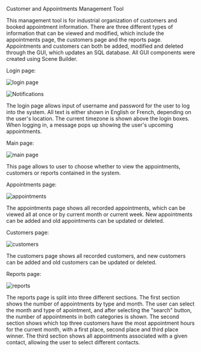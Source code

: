 Customer and Appointments Management Tool

This management tool is for industrial organization of customers and booked appointment information. There are three different types of information that can be viewed and modified, which include the appointments page, the customers page and the reports page. Appointments and customers can both be added, modified and deleted through the GUI, which updates an SQL database. All GUI components were created using Scene Builder.

Login page:

![login page](https://github.com/Cthuluz/Customer-and-Appointment-Management-Tool/assets/23242570/c944e8dc-196e-4f56-8ada-c75c715d92a1)

![Notifications](https://github.com/Cthuluz/Customer-and-Appointment-Management-Tool/assets/23242570/4c90dd4b-0bf6-4ebe-a323-b75f20d4b13f)

The login page allows input of username and password for the user to log into the system. All text is either shown in English or French, depending on the user's location. The current timezone is shown above the login boxes. When logging in, a message pops up showing the user's upcoming appointments.

Main page:

![main page](https://github.com/Cthuluz/Customer-and-Appointment-Management-Tool/assets/23242570/6ab3b9f3-5ebe-4b53-882f-90d727f21be4)

This page allows to user to choose whether to view the appointments, customers or reports contained in the system.

Appointments page:

![appointments](https://github.com/Cthuluz/Customer-and-Appointment-Management-Tool/assets/23242570/1a7edd62-ea4b-4ced-9f76-fd7fda1ea1d2)

The appointments page shows all recorded appointments, which can be viewed all at once or by current month or current week. New appointments can be added and old appointments can be updated or deleted.

Customers page:

![customers](https://github.com/Cthuluz/Customer-and-Appointment-Management-Tool/assets/23242570/e016c0eb-1555-4b46-bb79-000f2fb0fb47)

The customers page shows all recorded customers, and new customers can be added and old customers can be updated or deleted.

Reports page:

![reports](https://github.com/Cthuluz/Customer-and-Appointment-Management-Tool/assets/23242570/b90b873d-8fb4-4029-8a09-c31c02ea9fed)

The reports page is split into three different sections. The first section shows the number of appointments by type and month. The user can select the month and type of apointment, and after selecting the "search" button, the number of appointments in both categories is shown. The second section shows which top three customers have the most appointment hours for the current month, with a first place, second place and third place winner. The third section shows all appointments associated with a given contact, allowing the user to select different contacts.
